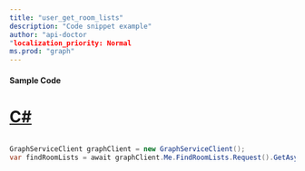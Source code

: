 ```yaml
---
title: "user_get_room_lists"
description: "Code snippet example" 
author: "api-doctor
"localization_priority: Normal
ms.prod: "graph"
--- 
```

#### Sample Code
# [C#](#tab/Csharp)

```C#

GraphServiceClient graphClient = new GraphServiceClient();
var findRoomLists = await graphClient.Me.FindRoomLists.Request().GetAsync();

```